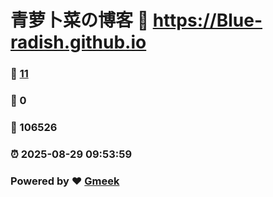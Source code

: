 # 青萝卜菜の博客 :link: https://Blue-radish.github.io 
### :page_facing_up: [11](https://Blue-radish.github.io/tag.html) 
### :speech_balloon: 0 
### :hibiscus: 106526 
### :alarm_clock: 2025-08-29 09:53:59 
### Powered by :heart: [Gmeek](https://github.com/Meekdai/Gmeek)
